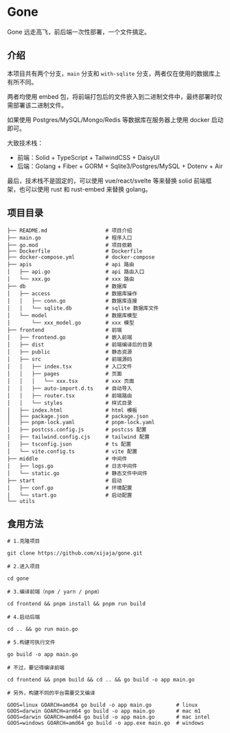 # Gone

Gone 远走高飞，前后端一次性部署，一个文件搞定。

## 介绍

本项目共有两个分支，`main` 分支和 `with-sqlite` 分支，两者仅在使用的数据库上有所不同。

两者均使用 embed 包，将前端打包后的文件嵌入到二进制文件中，最终部署时仅需部署该二进制文件。

如果使用 Postgres/MySQL/Mongo/Redis 等数据库在服务器上使用 docker 启动即可。

大致技术栈：

- 前端：Solid + TypeScript + TailwindCSS + DaisyUI
- 后端：Golang + Fiber + GORM + Sqlite3/Postgres/MySQL + Dotenv + Air

最后，技术栈不是固定的，可以使用 vue/react/svelte 等来替换 solid 前端框架，也可以使用 rust 和 rust-embed 来替换 golang。

## 项目目录

```
├── README.md                   # 项目介绍
├── main.go                     # 程序入口
├── go.mod                      # 项目依赖
├── Dockerfile                  # Dockerfile
├── docker-compose.yml          # docker-compose
├── apis                        # api 路由
│   ├── api.go                  # api 路由入口
│   └── xxx.go                  # xxx 路由
├── db                          # 数据库
│   ├── access                  # 数据库操作
│   │   ├── conn.go             # 数据库连接
│   │   └── sqlite.db           # sqlite 数据库文件
│   └── model                   # 数据库模型
│       └── xxx_model.go        # xxx 模型
├── frontend                    # 前端
│   ├── frontend.go             # 嵌入前端
│   ├── dist                    # 前端编译后的目录
│   ├── public                  # 静态资源
│   ├── src                     # 前端源码
│   │   ├── index.tsx           # 入口文件
│   │   ├── pages               # 页面
│   │   │   └── xxx.tsx         # xxx 页面
│   │   ├── auto-import.d.ts    # 自动导入
│   │   ├── router.tsx          # 前端路由
│   │   └── styles              # 样式目录
│   ├── index.html              # html 模板
│   ├── package.json            # package.json
│   ├── pnpm-lock.yaml          # pnpm-lock.yaml
│   ├── postcss.config.js       # postcss 配置
│   ├── tailwind.config.cjs     # tailwind 配置
│   ├── tsconfig.json           # ts 配置
│   └── vite.config.ts          # vite 配置
├── middle                      # 中间件
│   ├── logs.go                 # 日志中间件
│   └── static.go               # 静态文件中间件
├── start                       # 启动
│   ├── conf.go                 # 环境配置
│   └── start.go                # 启动配置
└── utils
```

## 食用方法

```
# 1.克隆项目

git clone https://github.com/xijaja/gone.git

# 2.进入项目

cd gone

# 3.编译前端（npm / yarn / pnpm）

cd frontend && pnpm install && pnpm run build

# 4.启动后端

cd .. && go run main.go

# 5.构建可执行文件

go build -o app main.go

# 不过，要记得编译前端

cd frontend && pnpm build && cd .. && go build -o app main.go

# 另外，构建不同的平台需要交叉编译

GOOS=linux GOARCH=amd64 go build -o app main.go        # linux
GOOS=darwin GOARCH=arm64 go build -o app main.go       # mac m1
GOOS=darwin GOARCH=amd64 go build -o app main.go       # mac intel
GOOS=windows GOARCH=amd64 go build -o app.exe main.go  # windows
```